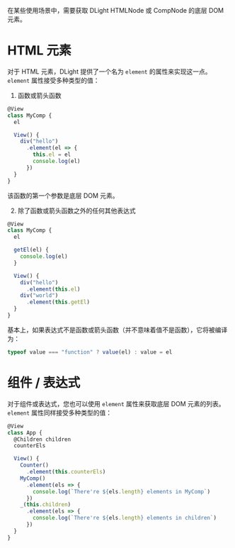 在某些使用场景中，需要获取 DLight HTMLNode 或 CompNode 的底层 DOM 元素。

# HTML 元素
对于 HTML 元素，DLight 提供了一个名为 `element` 的属性来实现这一点。`element` 属性接受多种类型的值：
1. 函数或箭头函数
```js
@View
class MyComp {
  el

  View() {
    div("hello")
      .element(el => {
        this.el = el
        console.log(el)
      })
  }
}
```
该函数的第一个参数是底层 DOM 元素。

2. 除了函数或箭头函数之外的任何其他表达式
```js
@View
class MyComp {
  el

  getEl(el) {
    console.log(el)
  }

  View() {
    div("hello")
      .element(this.el)
    div("world")
      .element(this.getEl)
  }
}
```
基本上，如果表达式不是函数或箭头函数（并不意味着值不是函数），它将被编译为：
```js
typeof value === "function" ? value(el) : value = el
```

# 组件 / 表达式
对于组件或表达式，您也可以使用 `element` 属性来获取底层 DOM 元素的列表。`element` 属性同样接受多种类型的值：
```js
@View
class App {
  @Children children
  counterEls

  View() {
    Counter()
      .element(this.counterEls)
    MyComp()
      .element(els => {
        console.log(`There're ${els.length} elements in MyComp`)
      })
    _(this.children)
      .element(els => {
        console.log(`There're ${els.length} elements in children`)
      })
  }
}
```
